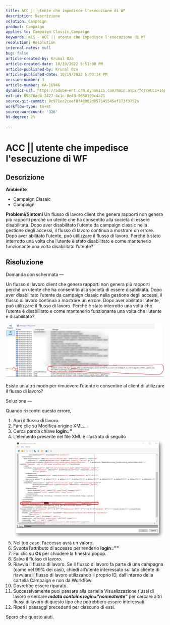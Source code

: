```yaml
---
title: ACC || utente che impedisce l'esecuzione di WF
description: Descrizione
solution: Campaign
product: Campaign
applies-to: Campaign Classic,Campaign
keywords: KCS - ACC || utente che impedisce l'esecuzione di WF
resolution: Resolution
internal-notes: null
bug: false
article-created-by: Krunal Oza
article-created-date: 10/19/2022 5:51:08 PM
article-published-by: Krunal Oza
article-published-date: 10/19/2022 6:00:14 PM
version-number: 3
article-number: KA-16946
dynamics-url: https://adobe-ent.crm.dynamics.com/main.aspx?forceUCI=1&pagetype=entityrecord&etn=knowledgearticle&id=1341eb95-d64f-ed11-bba2-00224808679b
exl-id: 69876adb-3427-4c1c-8e48-9660109c4a21
source-git-commit: 9c971ee2ceef8f48902d857145545ef173f3752a
workflow-type: tm+mt
source-wordcount: '326'
ht-degree: 2%

---
```


# ACC || utente che impedisce l&#39;esecuzione di WF

## Descrizione

<b>Ambiente</b>
- Campaign Classic
- Campaign



<b>Problemi/Sintomi</b>
Un flusso di lavoro client che genera rapporti non genera più rapporti perché un utente che ha consentito alla società di essere disabilitata. Dopo aver disabilitato l’utente da campaign classic nella gestione degli accessi, il flusso di lavoro continua a mostrare un errore. Dopo aver abilitato l’utente, può utilizzare il flusso di lavoro. Perché è stato interrotto una volta che l’utente è stato disabilitato e come mantenerlo funzionante una volta disabilitato l’utente?


## Risoluzione


Domanda con schermata —



Un flusso di lavoro client che genera rapporti non genera più rapporti perché un utente che ha consentito alla società di essere disabilitata. Dopo aver disabilitato l’utente da campaign classic nella gestione degli accessi, il flusso di lavoro continua a mostrare un errore. Dopo aver abilitato l’utente, può utilizzare il flusso di lavoro. Perché è stato interrotto una volta che l’utente è disabilitato e come mantenerlo funzionante una volta che l’utente è disabilitato?

![](assets/178d95b7-4dd0-ec11-a7b5-00224809c556.png)

Esiste un altro modo per rimuovere l’utente e consentire al client di utilizzare il flusso di lavoro?





Soluzione —

Quando riscontri questo errore,

1. Apri il flusso di lavoro.
2. Fare clic su Modifica origine XML...
3. Cerca parola chiave <b>login=&quot;</b>
4. L&#39;elemento presente nel file XML è illustrato di seguito![](assets/dee6636f-799e-eb11-b1ac-000d3a368466.png)
5. Nel tuo caso, l’accesso avrà un valore<b>.</b>
6. Svuota l’attributo di accesso per renderlo <b>login=&quot;&quot;</b>
7. Fai clic su <b>Ok </b>per chiudere la finestra popup.
8. Salva il flusso di lavoro.
9. Riavvia il flusso di lavoro. Se il flusso di lavoro fa parte di una campagna (come nel 99% dei casi), chiedi all’utente interessato sul lato cliente di riavviare il flusso di lavoro utilizzando il proprio ID, dall’interno della cartella Campaign e non da Workflow.
10. Dovrebbe essere riparato.
11. Successivamente puoi passare alla cartella Visualizzazione flussi di lavoro e cercare <b>*mdata contains login=&quot;nomeutente&quot;</b>* per cercare altri flussi di lavoro di questo tipo che potrebbero essere interessati.
12. Ripeti i passaggi precedenti per ciascuno di essi.


Spero che questo aiuti.
